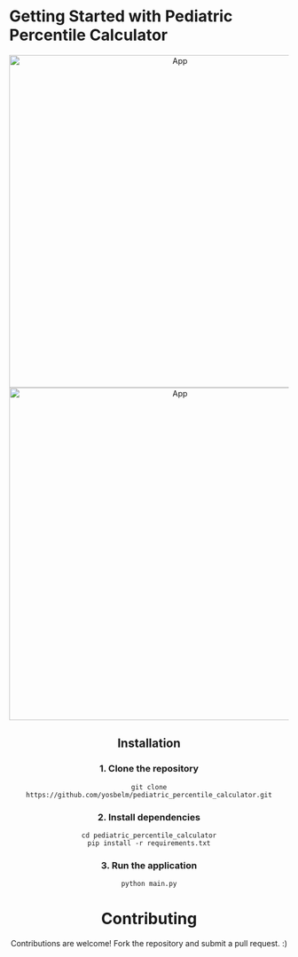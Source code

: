 # Getting Started with Pediatric Percentile Calculator
<div align="center">
  <img width="600" src="assets/Screenshot_1.png" alt="App">
  <img width="600" src="assets/Screenshot_2.png" alt="App">
 
## Installation

### 1. Clone the repository
```
git clone https://github.com/yosbelm/pediatric_percentile_calculator.git
```
### 2. Install dependencies
```
cd pediatric_percentile_calculator
pip install -r requirements.txt
```

### 3. Run the application
```
python main.py
```
# Contributing
 Contributions are welcome! Fork the repository and submit a pull request. :)

